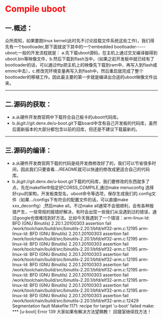 # <font color="red">Compile uboot</font>
## 一.概述：
 众所周知，如果要跑linux kernel(此时先不讨论挂载文件系统这些工作)，我们得先有一个bootloader,那下面就说下其中的一个embedded bootloader-----uboot;一般的开发流程就是：
 a.先下载uboot源码，在主机上通过交叉编译器得到uboot.bin等映像文件，b.然后下载到flash当中，（如果之前开发板中就已经有了bootloader的话，可以通过tftp把主机上的映像先下载到ram中，再写入到flash或emmc中去），c.修改完环境变量再写入到flash中，然后重启就完成了整个bootloader的移植工作。因此最主要的第一步就是编译出合适的uboot映像文件出来。

---
 ## 二.源码的获取：
- a.从硬件开发商官网中下载符合自己板卡的uboot代码库。
- b.从git://git.denx.de/u-boot.git下载board中含有自己开发板的代码库，虽然后面新版本的大部分都包含以前的旧库，但还是不建议下载最新的。

---
 ## 三.源码的编译：
 - a.从硬件开发商官网下载的代码是经开发商修改好了的，我们可以节省很多时间，因此我们只要查看.../README就可以快速的修改成更适合自己的代码库。
 - b.从git://git.denx.de/u-boot.git下载的代码库，我们要修改的东西就多了点，先在makefile中指定好CORSS_COMPILE,通过make menuconfig 选择好cpu的架构，开发板类型名，uboot命令等选项，保存生成我们的.config文件（如果.../configs下有符合的配置文件的话，可以直接make xxx_deconfig）,然后make all。不过make all通常不会很顺利，会有各种报错产生，一些常规的报错好解决，有时会出现一些我们从没遇到过的错误，通过google也很难找到好方法。比如今天我遇到了一个错误：arm-linux-ld: BFD (GNU Binutils) 2.20.1.20100303 assertion fail /work/toolchain/build/src/binutils-2.20.1/bfd/elf32-arm.c:12195
arm-linux-ld: BFD (GNU Binutils) 2.20.1.20100303 assertion fail /work/toolchain/build/src/binutils-2.20.1/bfd/elf32-arm.c:12195
arm-linux-ld: BFD (GNU Binutils) 2.20.1.20100303 assertion fail /work/toolchain/build/src/binutils-2.20.1/bfd/elf32-arm.c:12195
arm-linux-ld: BFD (GNU Binutils) 2.20.1.20100303 assertion fail /work/toolchain/build/src/binutils-2.20.1/bfd/elf32-arm.c:12195
arm-linux-ld: BFD (GNU Binutils) 2.20.1.20100303 assertion fail /work/toolchain/build/src/binutils-2.20.1/bfd/elf32-arm.c:12195
arm-linux-ld: BFD (GNU Binutils) 2.20.1.20100303 assertion fail /work/toolchain/build/src/binutils-2.20.1/bfd/elf32-arm.c:12195
arm-linux-ld: BFD (GNU Binutils) 2.20.1.20100303 assertion fail /work/toolchain/build/src/binutils-2.20.1/bfd/elf32-arm.c:12195
arm-linux-ld: BFD (GNU Binutils) 2.20.1.20100303 assertion fail /work/toolchain/build/src/binutils-2.20.1/bfd/elf32-arm.c:12429
Segmentation fault
Makefile:1171: recipe for target 'u-boot' failed
make: *** [u-boot] Error 139
大家如果有解决方法望赐教！
回寝室继续找方法！

